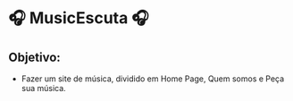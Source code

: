 #  🎧 MusicEscuta  🎧 
## Objetivo:
 - Fazer um site de música, dividido em Home Page, Quem somos e Peça sua música.


## 
